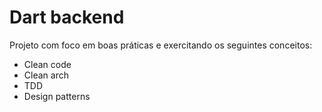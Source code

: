 # Dart backend
Projeto com foco em boas práticas e exercitando os seguintes conceitos:
- Clean code
- Clean arch
- TDD
- Design patterns
